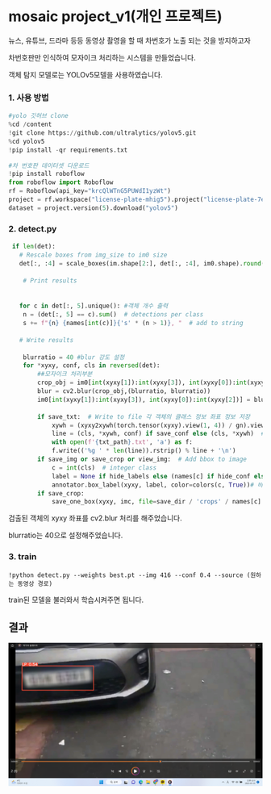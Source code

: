 # mosaic project_v1(개인 프로젝트)

뉴스, 유튜브, 드라마 등등 동영상 촬영을 할 때 차번호가 노출 되는 것을 방지하고자 

차번호판만 인식하여 모자이크 처리하는 시스템을 만들었습니다.

객체 탐지 모델로는 YOLOv5모델을 사용하였습니다.

### 1. 사용 방법

```python
#yolo 깃허브 clone
%cd /content
!git clone https://github.com/ultralytics/yolov5.git
%cd yolov5
!pip install -qr requirements.txt
```



```python
#차 번호판 데이터셋 다운로드
!pip install roboflow
from roboflow import Roboflow
rf = Roboflow(api_key="krcQlWTnG5PUWdI1yzWt")
project = rf.workspace("license-plate-mhig5").project("license-plate-7egee")
dataset = project.version(5).download("yolov5")
```

### 2. detect.py

```python
 if len(det):
   # Rescale boxes from img_size to im0 size
   det[:, :4] = scale_boxes(im.shape[2:], det[:, :4], im0.shape).round()

    # Print results
                

   for c in det[:, 5].unique(): #객체 개수 출력
    n = (det[:, 5] == c).sum()  # detections per class
    s += f"{n} {names[int(c)]}{'s' * (n > 1)}, "  # add to string

   # Write results

	blurratio = 40 #blur 강도 설정                
    for *xyxy, conf, cls in reversed(det):
        ##모자이크 처리부분
		crop_obj = im0[int(xyxy[1]):int(xyxy[3]), int(xyxy[0]):int(xyxy[2])]
        blur = cv2.blur(crop_obj,(blurratio, blurratio))
        im0[int(xyxy[1]):int(xyxy[3]), int(xyxy[0]):int(xyxy[2])] = blur
        
        if save_txt:  # Write to file 각 객체의 클래스 정보 좌표 정보 저장
            xywh = (xyxy2xywh(torch.tensor(xyxy).view(1, 4)) / gn).view(-1).tolist()  # normalized xywh
            line = (cls, *xywh, conf) if save_conf else (cls, *xywh)  # label format
            with open(f'{txt_path}.txt', 'a') as f:
            f.write(('%g ' * len(line)).rstrip() % line + '\n')
        if save_img or save_crop or view_img:  # Add bbox to image
            c = int(cls)  # integer class
            label = None if hide_labels else (names[c] if hide_conf else f'{names[c]}{conf:.2f}') #바운딩박스 
			annotator.box_label(xyxy, label, color=colors(c, True))# 바운딩 박스 표시
        if save_crop:
			save_one_box(xyxy, imc, file=save_dir / 'crops' / names[c] / f'{p.stem}.jpg', BGR=True)
```

검출된 객체의 xyxy 좌표를 cv2.blur 처리를 해주었습니다.

blurratio는 40으로 설정해주었습니다.



### 3. train

```
!python detect.py --weights best.pt --img 416 --conf 0.4 --source (원하는 동영상 경로)
```

train된 모델을 불러와서 학습시켜주면 됩니다.



## 결과

<img src="https://github.com/2Swon/DeepLearing/blob/main/Project/mosaic_YOLOv5/img/2.png" alt="1">

